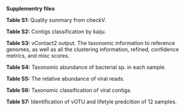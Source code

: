 **Supplementry files**

**Table S1:** Quality summary from checkV.

**Table S2:** Contigs classification by kaiju.

**Table S3:** vContact2 output. The taxonomic information to reference genomes, as well as all the clustering information, refined, confidence metrics, and misc scores.

**Table S4:** Taxonomic abundance of bacterial sp. in each sample.

**Table S5:** The relative abundance of viral reads.

**Table S6:** Taxonomic classification of viral contigs.

**Table S7:** Identification of vOTU and lifetyle predcition of 12 samples.
